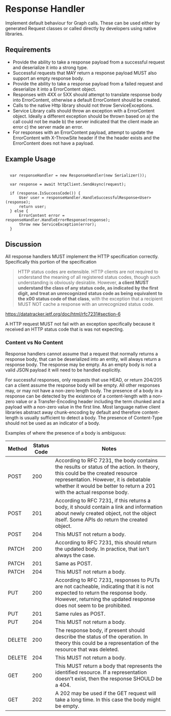 # Response Handler

Implement default behaviour for Graph calls.  These can be used either by generated Request classes or called directly by developers using native libraries.

## Requirements

- Provide the ability to take a response payload from a successful request and deserialize it into a strong type.
- Successful requests that MAY return a response payload MUST also support an empty response body.
- Provide the ability to take a response payload from a failed request and deserialize it into a ErrorContent object.
- Responses with 4XX or 5XX should attempt to translate response body into ErrorContent, otherwise a default ErrorContent should be created.
- Calls to the native Http library should not throw ServiceExceptions.
- Service Library calls should throw an exception with a ErrorContent object. Ideally a different exception should be thrown based on a) the call could not be made b) the server indicated that the client made an error c) the server made an error.
- For responses with an ErrorContent payload, attempt to update the ErrorContent with X-ThrowSite header if the the header exists and the ErrorContent does not have a payload.

## Example Usage

```CSharp

  var responseHandler = new ResponseHandler(new Serializer());

  var response = await httpClient.SendAsync(request);
  
  if (response.IsSuccessCode()) {
      User user = responseHandler.HandleSuccessfulResponse<User>(response);
      return user;
  } else {
      ErrorContent error = responseHandler.HandleErrorResponse(response);
      throw new ServiceException(error);
  }
```

## Discussion

All response handlers MUST implement the HTTP specification correctly. Specifically this portion of the specification

> HTTP status codes are extensible.  HTTP clients are not required to
   understand the meaning of all registered status codes, though such
   understanding is obviously desirable.  However, **a client MUST
   understand the class of any status code, as indicated by the first
   digit, and treat an unrecognized status code as being equivalent to
   the x00 status code of that class**, with the exception that a
   recipient MUST NOT cache a response with an unrecognized status code.

https://datatracker.ietf.org/doc/html/rfc7231#section-6

A HTTP request MUST not fail with an exception specifically because it received an HTTP status code that is was not expecting.

### Content vs No Content

Response handlers cannot assume that a request that normally returns a response body, that can be deserialized into an entity, will always return a response body. The response may be empty.  As an empty body is not a valid JSON payload it will need to be handled explicitly.

For successful responses, only requests that use HEAD, or return 204/205 can a client assume the response body will be empty. All other responses may, or may not have a non-zero length body. The presence of a body in a response can be detected by the existence of a content-length with a non-zero value or a Transfer-Encoding header including the term chunked and a payload with a non-zero value in the first line.  Most language native client libraries abstract away chunk-encoding by default and therefore content-length is usually sufficient to detect a body.  The presence of Content-Type should not be used as an indicator of a body.

Examples of where the presence of a body is ambiguous:

| Method | Status Code | Notes |
|--|--|--|
|POST | 200 | According to RFC 7231, the body contains the results or status of the action. In theory, this could be the created resource representation.  However, it is debatable whether it would be better to return a 201 with the actual response body.  |
|POST | 201 | According to RFC 7231, if this returns a body, it should contain a link and information about newly created object, not the object itself. Some APIs do return the created object. |
|POST | 204 | This MUST not return a body. |
|PATCH | 200 | According to RFC 7231, this should return the updated body. In practice, that isn't always the case.|
|PATCH | 201 | Same as POST.  |
|PATCH | 204 | This MUST not return a body. |
|PUT | 200 | According to RFC 7231, responses to PUTs are not cacheable, indicating that it is not expected to return the response body. However, returning the updated response does not seem to be prohibited. |
|PUT | 201 | Same rules as POST. |
|PUT | 204 | This MUST not return a body. |
|DELETE | 200 | The response body, if present should describe the status of the operation. In theory this could be a representation of the resource that was deleted. |
|DELETE | 204 | This MUST not return a body. |
|GET | 200 | This MUST return a body that represents the identified resource. If a representation doesn't exist, then the response SHOULD be a 404. |
|GET | 202 | A 202 may be used if the GET request will take a long time. In this case the body might be empty. |

